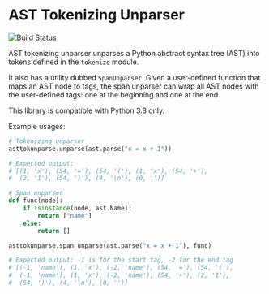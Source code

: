 # AST Tokenizing Unparser

[![Build Status](https://app.travis-ci.com/gonglinyuan/asttokunparse.svg?branch=main)](https://app.travis-ci.com/gonglinyuan/asttokunparse)

AST tokenizing unparser unparses a Python abstract syntax tree (AST) into tokens defined in the `tokenize` module.

It also has a utility dubbed `SpanUnparser`.  Given a user-defined function that maps an AST node to tags, the span unparser can wrap all AST nodes with the user-defined tags: one at the beginning and one at the end.

This library is compatible with Python 3.8 only.

Example usages:

```python
# Tokenizing unparser
asttokunparse.unparse(ast.parse("x = x + 1"))

# Expected output:
# [(1, 'x'), (54, '='), (54, '('), (1, 'x'), (54, '+'),
#  (2, '1'), (54, ')'), (4, '\n'), (0, '')]

# Span unparser
def func(node):
    if isinstance(node, ast.Name):
        return ["name"]
    else:
        return []

asttokunparse.span_unparse(ast.parse("x = x + 1"), func)

# Expected output: -1 is for the start tag, -2 for the end tag
# [(-1, 'name'), (1, 'x'), (-2, 'name'), (54, '='), (54, '('),
#  (-1, 'name'), (1, 'x'), (-2, 'name'), (54, '+'), (2, '1'),
#  (54, ')'), (4, '\n'), (0, '')]
```

